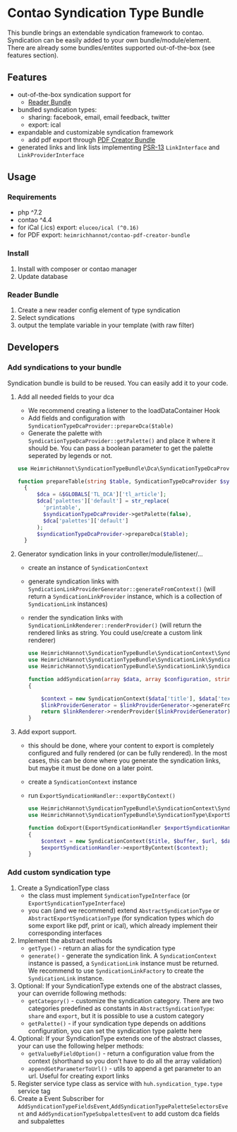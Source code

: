 # Contao Syndication Type Bundle

This bundle brings an extendable syndication framework to contao. Syndication can be easily added to your own bundle/module/element. There are already some bundles/entites supported out-of-the-box (see features section).

## Features
- out-of-the-box syndication support for
    - [Reader Bundle](https://github.com/heimrichhannot/contao-reader-bundle)
- bundled syndication types:
    - sharing: facebook, email, email feedback, twitter
    - export: ical
- expandable and customizable syndication framework
    - add pdf export through [PDF Creator Bundle](https://github.com/heimrichhannot/contao-pdf-creator-bundle)
- generated links and link lists implementing [PSR-13](https://www.php-fig.org/psr/psr-13/) `LinkInterface` and `LinkProviderInterface`

## Usage

### Requirements
- php ^7.2
- contao ^4.4
- for iCal (.ics) export: `eluceo/ical (^0.16) `
- for PDF export: `heimrichhannot/contao-pdf-creator-bundle`

### Install

1. Install with composer or contao manager
1. Update database

### Reader Bundle

1. Create a new reader config element of type syndication
1. Select syndications
1. output the template variable in your template (with raw filter)

## Developers

### Add syndications to your bundle

Syndication bundle is build to be reused. You can easily add it to your code.

1. Add all needed fields to your dca
    - We recommend creating a listener to the loadDataContainer Hook 
    - Add fields and configuration with `SyndicationTypeDcaProvider::prepareDca($table)`
    - Generate the palette with `SyndicationTypeDcaProvider::getPalette()` and place it where it should be. You can pass a boolean parameter to get the palette seperated by legends or not.
  
    ```php
    use HeimrichHannot\SyndicationTypeBundle\Dca\SyndicationTypeDcaProvider;
    
    function prepareTable(string $table, SyndicationTypeDcaProvider $syndicationTypeDcaProvider)
      {
          $dca = &$GLOBALS['TL_DCA']['tl_article'];
          $dca['palettes']['default'] = str_replace(
            'printable', 
            $syndicationTypeDcaProvider->getPalette(false), 
            $dca['palettes']['default']
          );
          $syndicationTypeDcaProvider->prepareDca($table);
      }
    ```

1. Generator syndication links in your controller/module/listener/...
    - create an instance of `SyndicationContext`
    - generate syndication links with `SyndicationLinkProviderGenerator::generateFromContext()` (will return a `SyndicationLinkProvider` instance, which is a collection of `SyndicationLink` instances)
    - render the syndication links with `SyndicationLinkRenderer::renderProvider()` (will return the rendered links as string. You could use/create a custom link renderer)

        ```php
        use HeimrichHannot\SyndicationTypeBundle\SyndicationContext\SyndicationContext;
        use HeimrichHannot\SyndicationTypeBundle\SyndicationLink\SyndicationLinkProviderGenerator;
        use HeimrichHannot\SyndicationTypeBundle\SyndicationLink\SyndicationLinkRenderer;
        
        function addSyndication(array $data, array $configuration, string $url, SyndicationLinkProviderGenerator $linkProviderGenerator, SyndicationLinkRenderer $linkRenderer): string
        {
        
            $context = new SyndicationContext($data['title'], $data['text'], $url, $data, $configuration);
            $linkProviderGenerator = $linkProviderGenerator->generateFromContext($context);
            return $linkRenderer->renderProvider($linkProviderGenerator);
        }
        ```

1. Add export support.
    - this should be done, where your content to export is completely configured and fully rendered (or can be fully rendered). In the most cases, this can be done where you generate the syndication links, but maybe it must be done on a later point.
    - create a `SyndicationContext` instance
    - run `ExportSyndicationHandler::exportByContext()`

        ```php
        use HeimrichHannot\SyndicationTypeBundle\SyndicationContext\SyndicationContext;
        use HeimrichHannot\SyndicationTypeBundle\SyndicationType\ExportSyndicationHandler;
        
        function doExport(ExportSyndicationHandler $exportSyndicationHandler, string $title, string $buffer, string $url, array $data, array $configuration)
        {
            $context = new SyndicationContext($title, $buffer, $url, $data, $configuration);
            $exportSyndicationHandler->exportByContext($context); 
        }
        ```

### Add custom syndication type

1. Create a SyndicationType class
   - the class must implement `SyndicationTypeInterface` (or `ExportSyndicationTypeInterface`)
   - you can (and we recommend) extend `AbstractSyndicationType` or `AbstractExportSyndicationType` (for syndication types which do some export like pdf, print or ical), which already implement their corresponding interfaces
1. Implement the abstract methods
   - `getType()` - return an alias for the syndication type
   - `generate()` - generate the syndication link. A `SyndicationContext` instance is passed, a `SyndicationLink` instance must be returned. We recommend to use `SyndicationLinkFactory` to create the `SyndicationLink` instance.
1. Optional: If your SyndicationType extends one of the abstract classes, your can override following methods:
   - `getCategory()` - customize the syndication category. There are two categories predefined as constants in `AbstractSyndicationType`: `share` and `export`, but it is possible to use a custom category
   - `getPalette()` - if your syndication type depends on additions configuration, you can set the syndication type palette here
1. Optional: If your SyndicationType extends one of the abstract classes, your can use the following helper methods:
   - `getValueByFieldOption()` - return a configuration value from the context (shorthand so you don't have to do all the array validation)
   - `appendGetParameterToUrl()` - utils to append a get parameter to an url. Useful for creating export links
1. Register service type class as service with `huh.syndication_type.type` service tag
1. Create a Event Subscriber for `AddSyndicationTypeFieldsEvent`,`AddSyndicationTypePaletteSelectorsEvent` and `AddSyndicationTypeSubpalettesEvent` to add custom dca fields and subpalettes



